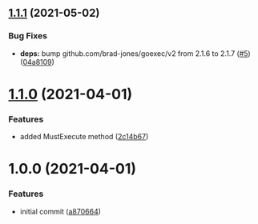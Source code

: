 ## [1.1.1](https://github.com/brad-jones/gopwsh/compare/v1.1.0...v1.1.1) (2021-05-02)


### Bug Fixes

* **deps:** bump github.com/brad-jones/goexec/v2 from 2.1.6 to 2.1.7 ([#5](https://github.com/brad-jones/gopwsh/issues/5)) ([04a8109](https://github.com/brad-jones/gopwsh/commit/04a8109c5ccee16b9b610485645c2fb4f96cd815))

# [1.1.0](https://github.com/brad-jones/gopwsh/compare/v1.0.0...v1.1.0) (2021-04-01)


### Features

* added MustExecute method ([2c14b67](https://github.com/brad-jones/gopwsh/commit/2c14b67fd068027a7b64542e3e90f0b7bdbd8eae))

# 1.0.0 (2021-04-01)


### Features

* initial commit ([a870664](https://github.com/brad-jones/gopwsh/commit/a870664ac0ec71a36710c19d52cdd5dca02a6580))

